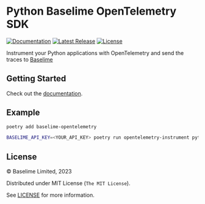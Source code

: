 # Python Baselime OpenTelemetry SDK
[![Documentation][docs_badge]][docs]
[![Latest Release][release_badge]][release]
[![License][license_badge]][license]

Instrument your Python applications with OpenTelemetry and send the traces to [Baselime](https://baselime.io)

## Getting Started 

Check out the [documentation](https://baselime.io/docs/sending-data/opentelemetry/).

## Example

```bash
poetry add baselime-opentelemetry

BASELIME_API_KEY=<YOUR_API_KEY> poetry run opentelemetry-instrument python myapp.py
```

## License

&copy; Baselime Limited, 2023

Distributed under MIT License (`The MIT License`).

See [LICENSE](LICENSE) for more information.

<!-- Badges -->

[docs]: https://baselime.io/docs/
[docs_badge]: https://img.shields.io/badge/docs-reference-blue.svg?style=flat-square
[release]: https://github.com/baselime/node-opentelemetry/releases/latest
[release_badge]: https://img.shields.io/github/release/baselime/node-opentelemetry.svg?style=flat-square&ghcache=unused
[license]: https://opensource.org/licenses/MIT
[license_badge]: https://img.shields.io/github/license/baselime/node-opentelemetry.svg?color=blue&style=flat-square&ghcache=unused